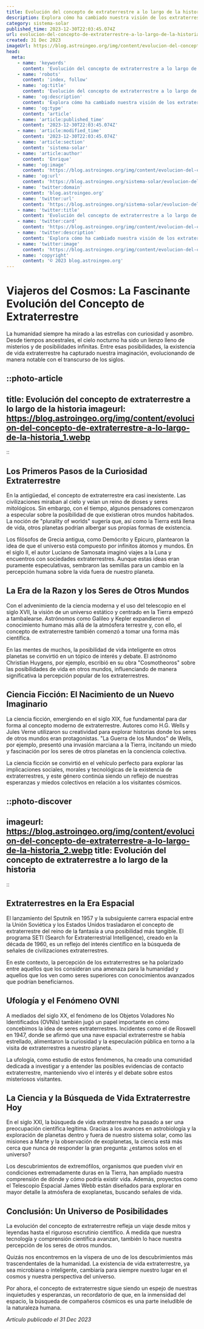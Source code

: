 ```yaml
---
title: Evolución del concepto de extraterrestre a lo largo de la historia
description: Explora cómo ha cambiado nuestra visión de los extraterrestres, desde antiguos mitos hasta la ciencia moderna, en este fascinante viaje histórico.
category: sistema-solar
published_time: 2023-12-30T22:03:45.074Z
url: evolucion-del-concepto-de-extraterrestre-a-lo-largo-de-la-historia
created: 31 Dec 2023
imageUrl: https://blog.astroingeo.org/img/content/evolucion-del-concepto-de-extraterrestre-a-lo-largo-de-la-historia_1.webp
head:
  meta:
    - name: 'keywords'
      content: 'Evolución del concepto de extraterrestre a lo largo de la historia'
    - name: 'robots'
      content: 'index, follow'
    - name: 'og:title'
      content: 'Evolución del concepto de extraterrestre a lo largo de la historia'
    - name: 'og:description'
      content: 'Explora cómo ha cambiado nuestra visión de los extraterrestres, desde antiguos mitos hasta la ciencia moderna, en este fascinante viaje histórico.'
    - name: 'og:type'
      content: 'article'
    - name: 'article:published_time'
      content: '2023-12-30T22:03:45.074Z'
    - name: 'article:modified_time'
      content: '2023-12-30T22:03:45.074Z'
    - name: 'article:section'
      content: 'sistema-solar'
    - name: 'article:author'
      content: 'Enrique'
    - name: 'og:image'
      content: 'https://blog.astroingeo.org/img/content/evolucion-del-concepto-de-extraterrestre-a-lo-largo-de-la-historia_1.webp'
    - name: 'og:url'
      content: 'https://blog.astroingeo.org/sistema-solar/evolucion-del-concepto-de-extraterrestre-a-lo-largo-de-la-historia'
    - name: 'twitter:domain'
      content: 'blog.astroingeo.org'
    - name: 'twitter:url'
      content: 'https://blog.astroingeo.org/sistema-solar/evolucion-del-concepto-de-extraterrestre-a-lo-largo-de-la-historia'
    - name: 'twitter:title'
      content: 'Evolución del concepto de extraterrestre a lo largo de la historia'
    - name: 'twitter:card'
      content: 'https://blog.astroingeo.org/img/content/evolucion-del-concepto-de-extraterrestre-a-lo-largo-de-la-historia_1.webp'
    - name: 'twitter:description'
      content: 'Explora cómo ha cambiado nuestra visión de los extraterrestres, desde antiguos mitos hasta la ciencia moderna, en este fascinante viaje histórico.'
    - name: 'twitter:image'
      content: 'https://blog.astroingeo.org/img/content/evolucion-del-concepto-de-extraterrestre-a-lo-largo-de-la-historia_1.webp'
    - name: 'copyright'
      content: '© 2023 blog.astroingeo.org'
---
```

# Viajeros del Cosmos: La Fascinante Evolución del Concepto de Extraterrestre

La humanidad siempre ha mirado a las estrellas con curiosidad y asombro. Desde tiempos ancestrales, el cielo nocturno ha sido un lienzo lleno de misterios y de posibilidades infinitas. Entre esas posibilidades, la existencia de vida extraterrestre ha capturado nuestra imaginación, evolucionando de manera notable con el transcurso de los siglos.

::photo-article
---
title: Evolución del concepto de extraterrestre a lo largo de la historia
imageurl: https://blog.astroingeo.org/img/content/evolucion-del-concepto-de-extraterrestre-a-lo-largo-de-la-historia_1.webp
---
::

## Los Primeros Pasos de la Curiosidad Extraterrestre

En la antigüedad, el concepto de extraterrestre era casi inexistente. Las civilizaciones miraban al cielo y veían un reino de dioses y seres mitológicos. Sin embargo, con el tiempo, algunos pensadores comenzaron a especular sobre la posibilidad de que existieran otros mundos habitados. La noción de "plurality of worlds" sugería que, así como la Tierra está llena de vida, otros planetas podrían albergar sus propias formas de existencia.

Los filósofos de Grecia antigua, como Demócrito y Epicuro, plantearon la idea de que el universo está compuesto por infinitos átomos y mundos. En el siglo II, el autor Luciano de Samosata imaginó viajes a la Luna y encuentros con sociedades extraterrestres. Aunque estas ideas eran puramente especulativas, sembraron las semillas para un cambio en la percepción humana sobre la vida fuera de nuestro planeta.

## La Era de la Razon y los Seres de Otros Mundos

Con el advenimiento de la ciencia moderna y el uso del telescopio en el siglo XVII, la visión de un universo estático y centrado en la Tierra empezó a tambalearse. Astrónomos como Galileo y Kepler expandieron el conocimiento humano más allá de la atmósfera terrestre y, con ello, el concepto de extraterrestre también comenzó a tomar una forma más científica.

En las mentes de muchos, la posibilidad de vida inteligente en otros planetas se convirtió en un tópico de interés y debate. El astrónomo Christian Huygens, por ejemplo, escribió en su obra "Cosmotheoros" sobre las posibilidades de vida en otros mundos, influenciando de manera significativa la percepción popular de los extraterrestres.

## Ciencia Ficción: El Nacimiento de un Nuevo Imaginario

La ciencia ficción, emergiendo en el siglo XIX, fue fundamental para dar forma al concepto moderno de extraterrestre. Autores como H.G. Wells y Jules Verne utilizaron su creatividad para explorar historias donde los seres de otros mundos eran protagonistas. "La Guerra de los Mundos" de Wells, por ejemplo, presentó una invasión marciana a la Tierra, incitando un miedo y fascinación por los seres de otros planetas en la conciencia colectiva.

La ciencia ficción se convirtió en el vehículo perfecto para explorar las implicaciones sociales, morales y tecnológicas de la existencia de extraterrestres, y este género continúa siendo un reflejo de nuestras esperanzas y miedos colectivos en relación a los visitantes cósmicos.


::photo-discover
---
imageurl: https://blog.astroingeo.org/img/content/evolucion-del-concepto-de-extraterrestre-a-lo-largo-de-la-historia_2.webp
title: Evolución del concepto de extraterrestre a lo largo de la historia
---
::

## Extraterrestres en la Era Espacial

El lanzamiento del Sputnik en 1957 y la subsiguiente carrera espacial entre la Unión Soviética y los Estados Unidos trasladaron el concepto de extraterrestre del reino de la fantasía a una posibilidad más tangible. El programa SETI (Search for Extraterrestrial Intelligence), creado en la década de 1960, es un reflejo del interés científico en la búsqueda de señales de civilizaciones extraterrestres.

En este contexto, la percepción de los extraterrestres se ha polarizado entre aquellos que los consideran una amenaza para la humanidad y aquellos que los ven como seres superiores con conocimientos avanzados que podrían beneficiarnos.

## Ufología y el Fenómeno OVNI

A mediados del siglo XX, el fenómeno de los Objetos Voladores No Identificados (OVNIs) también jugó un papel importante en cómo concebimos la idea de seres extraterrestres. Incidentes como el de Roswell en 1947, donde se afirmó que una nave espacial extraterrestre se había estrellado, alimentaron la curiosidad y la especulación pública en torno a la visita de extraterrestres a nuestro planeta.

La ufología, como estudio de estos fenómenos, ha creado una comunidad dedicada a investigar y a entender las posibles evidencias de contacto extraterrestre, manteniendo vivo el interés y el debate sobre estos misteriosos visitantes.

## La Ciencia y la Búsqueda de Vida Extraterrestre Hoy

En el siglo XXI, la búsqueda de vida extraterrestre ha pasado a ser una preocupación científica legítima. Gracias a los avances en astrobiología y la exploración de planetas dentro y fuera de nuestro sistema solar, como las misiones a Marte y la observación de exoplanetas, la ciencia está más cerca que nunca de responder la gran pregunta: ¿estamos solos en el universo?

Los descubrimientos de extremófilos, organismos que pueden vivir en condiciones extremadamente duras en la Tierra, han ampliado nuestra comprensión de dónde y cómo podría existir vida. Además, proyectos como el Telescopio Espacial James Webb están diseñados para explorar en mayor detalle la atmósfera de exoplanetas, buscando señales de vida.

## Conclusión: Un Universo de Posibilidades

La evolución del concepto de extraterrestre refleja un viaje desde mitos y leyendas hasta el riguroso escrutinio científico. A medida que nuestra tecnología y comprensión científica avanzan, también lo hace nuestra percepción de los seres de otros mundos.

Quizás nos encontremos en la víspera de uno de los descubrimientos más trascendentales de la humanidad. La existencia de vida extraterrestre, ya sea microbiana o inteligente, cambiaría para siempre nuestro lugar en el cosmos y nuestra perspectiva del universo.

Por ahora, el concepto de extraterrestre sigue siendo un espejo de nuestras inquietudes y esperanzas, un recordatorio de que, en la inmensidad del espacio, la búsqueda de compañeros cósmicos es una parte ineludible de la naturaleza humana.

_Artículo publicado el 31 Dec 2023_